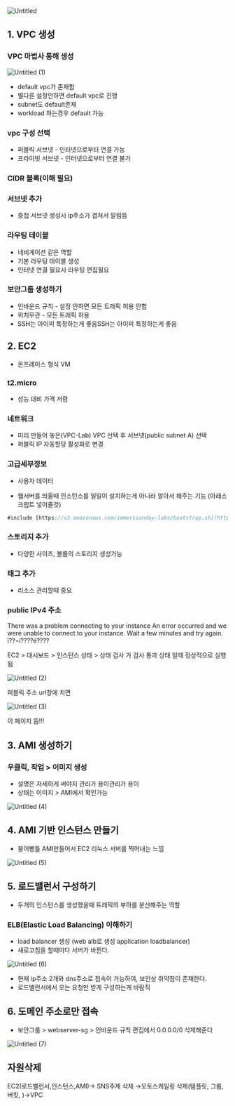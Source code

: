 ![Untitled](https://user-images.githubusercontent.com/58289110/110439144-70f1b480-80fa-11eb-875e-e62b76da4ec0.png)

## 1. VPC 생성

### VPC 마법사 통해 생성

![Untitled (1)](https://user-images.githubusercontent.com/58289110/110439179-7c44e000-80fa-11eb-9e0e-9a9bdc859fcd.png)

- default vpc가 존재함
- 별다른 설정안하면 default vpc로 진행
- subnet도 default존재
- workload 하는경우 default 가능

### vpc 구성 선택

- 퍼블릭 서브넷 - 인터넷으로부터 연결 가능
- 프라이빗 서브넷 - 인터넷으로부터 연결 불가

### CIDR 블록(이해 필요)

### 서브넷 추가

- 중첩 서브넷 생성시 ip주소가 겹쳐서 알림뜸

### 라우팅 테이블

- 네비게이션 같은 역할
- 기본 라우팅 테이블 생성
- 인터넷 연결 필요시 라우팅 편집필요

### 보안그룹 생성하기

- 인바운드 규칙 - 설정 안하면  모든 트래픽 허용 안함
- 위치무관 - 모든 트래픽 허용
- SSH는 아이피 특정하는게 좋음SSH는 아이피 특정하는게 좋음

## 2. EC2

- 온프레미스 형식 VM

### t2.micro

- 성능 대비 가격 저렴

### 네트워크

- 미리 만들어 놓은(VPC-Lab) VPC 선택 후 서브넷(public subnet A) 선택
- 퍼블릭 IP 자동할당 활성화로 변경

 

### 고급세부정보

- 사용자 데이터

- 웹서버를 띄울때 인스턴스를 일일이 설치하는게 아니라 알아서 해주는 기능 (아래스크립트 넣어줄것)

```jsx
#include [https://s3.amazonaws.com/immersionday-labs/bootstrap.sh](https://s3.amazonaws.com/immersionday-labs/bootstrap.sh)
```

### 스토리지 추가

- 다양한 사이즈, 볼륨의 스토리지 생성가능

### 태그 추가

- 리소스 관리할때 중요

### public IPv4 주소

There was a problem connecting to your instance An error occurred and we were unable to connect to your instance. Wait a few minutes and try again. ì??¬ì????ë????

EC2 >  대시보드 > 인스턴스 상태 > 상태 검사 가 검사 통과 상태 일때 정상적으로 실행됨

![Untitled (2)](https://user-images.githubusercontent.com/58289110/110439210-8830a200-80fa-11eb-977a-5fe7778480d8.png)

퍼블릭 주소 url창에 치면

![Untitled (3)](https://user-images.githubusercontent.com/58289110/110439248-9383cd80-80fa-11eb-8e38-25fb19f85980.png)

이 페이지 뜸!!!

## 3. AMI 생성하기

### 우클릭, 작업 > 이미지 생성

- 설명은 자세하게 써야지 관리가 용이관리가 용이
- 상태는 이미지 > AMI에서 확인가능

![Untitled (4)](https://user-images.githubusercontent.com/58289110/110439280-9ed6f900-80fa-11eb-9168-059177bc3fa1.png)

## 4. AMI 기반 인스턴스 만들기

- 붕어빵틀 AMI만들어서 EC2 리눅스 서버를 찍어내는 느낌

![Untitled (5)](https://user-images.githubusercontent.com/58289110/110439313-a6969d80-80fa-11eb-8bbf-e5763abed4da.png)

## 5. 로드밸런서 구성하기

- 두개의 인스턴스를 생성했을때 트래픽의 부하를 분산해주는 역할

### ELB(Elastic Load Balancing) 이해하기

- load balancer 생성 (web alb로 생성 application loadbalancer)
- 새로고침을 할때마다 서버가 바뀐다.

![Untitled (6)](https://user-images.githubusercontent.com/58289110/110439367-b57d5000-80fa-11eb-955b-66be5597fc90.png)

- 현재 ip주소 2개와 dns주소로 접속이 가능하여, 보안상 취약점이 존재한다.
- 로드밸런서에서 오는 요청만 받게 구성하는게 바람직

## 6. 도메인 주소로만 접속

- 보안그룹 > webserver-sg > 인바운드 규칙 편집에서 0.0.0.0/0 삭제해준다

![Untitled (7)](https://user-images.githubusercontent.com/58289110/110439369-b7471380-80fa-11eb-972e-61f978f444a9.png)

## 자원삭제

EC2(로드밸런서,인스턴스,AMI)→ SNS주제 삭제 →오토스케일링 삭제(탬플릿, 그룹, 버킷, )→VPC
